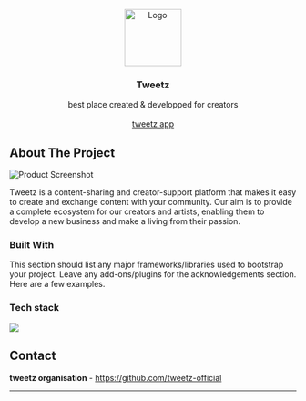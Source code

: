 <br/>
<div align="center">
<img src="https://github.com/tweetz-official/Tweetz/blob/main/Docs/img/readme/tweetz.jpg" alt="Logo" width="100" height="100">
</a>
<h3 align="center">Tweetz</h3>
<p align="center">
best place created & developped for creators

<br/>
<br/>
<a href="https://www.tweetz.com/">tweetz app</a>  


</p>
</div>

 ## About The Project

![Product Screenshot](https://github.com/tweetz-official/Tweetz/blob/main/Docs/img/readme/tweetz.jpg)

Tweetz is a content-sharing and creator-support platform that makes it easy to create and exchange content with your community. Our aim is to provide a complete ecosystem for our creators and artists, enabling them to develop a new business and make a living from their passion.
 ### Built With

This section should list any major frameworks/libraries used to bootstrap your project. Leave any add-ons/plugins for the acknowledgements section. Here are a few examples.

### Tech stack
<p>
  <a href="https://skillicons.dev">
    <img src="https://skillicons.dev/icons?i=git,html,scss,css,javascript" />
  </a>
</p>

 ## Contact

**tweetz organisation** - https://github.com/tweetz-official

****
